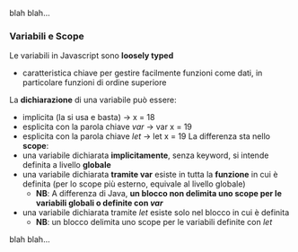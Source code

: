 blah blah...

### Variabili e Scope
Le variabili in Javascript sono **loosely typed**
- caratteristica chiave per gestire facilmente funzioni come dati, in particolare funzioni di ordine superiore

La **dichiarazione** di una variabile può essere:
- implicita (la si usa e basta)           ->  x = 18
- esplicita con la parola chiave *var*    ->  var x = 19
- esplicita con la parola chiave *let*    ->  let x = 19
La differenza sta nello **scope**:
- una variabile dichiarata **implicitamente**, senza keyword, si intende definita a livello **globale**
- una variabile dichiarata **tramite var** esiste in tutta la **funzione** in cui è definita (per lo scope più esterno, equivale al livello globale)
    - **NB**: A differenza di Java, **un blocco non delimita uno scope per le variabili globali o definite con *var***
- una variabile dichiarata tramite *let* esiste solo nel blocco in cui è definita
    - **NB**: un blocco delimita uno scope per le variabili definite con *let*


blah blah...


